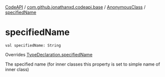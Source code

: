 [CodeAPI](../../index.md) / [com.github.jonathanxd.codeapi.base](../index.md) / [AnonymousClass](index.md) / [specifiedName](.)

# specifiedName

`val specifiedName: String`

Overrides [TypeDeclaration.specifiedName](../-type-declaration/specified-name.md)

The specified name (for inner classes this property is set to simple name of inner class)

